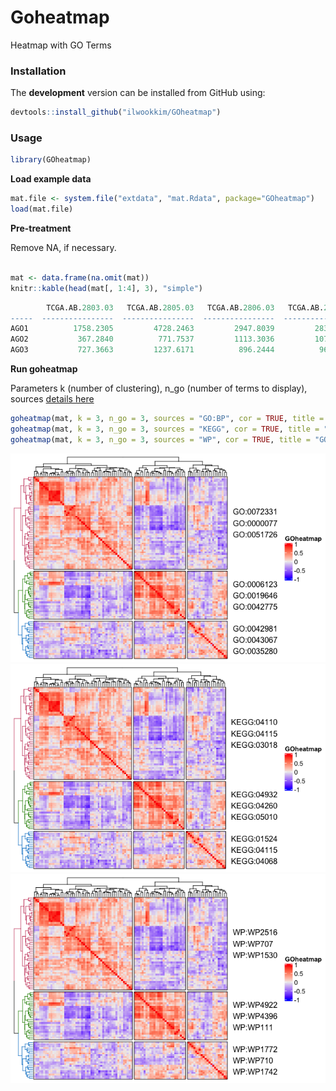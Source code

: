# **Goheatmap**
Heatmap with GO Terms

### Installation

The **development** version can be installed from GitHub using:

``` r
devtools::install_github("ilwookkim/GOheatmap")
```

### Usage

``` r
library(GOheatmap)
```

**Load example data**

``` r 
mat.file <- system.file("extdata", "mat.Rdata", package="GOheatmap")
load(mat.file)
```

**Pre-treatment**

Remove NA, if necessary.

``` r

mat <- data.frame(na.omit(mat))
knitr::kable(head(mat[, 1:4], 3), "simple")

```

``` r
        TCGA.AB.2803.03   TCGA.AB.2805.03   TCGA.AB.2806.03   TCGA.AB.2807.03
-----  ----------------  ----------------  ----------------  ----------------
AGO1          1758.2305         4728.2463         2947.8039         2831.1817
AGO2           367.2840          771.7537         1113.3036         1076.4647
AGO3           727.3663         1237.6171          896.2444          965.2433
```

**Run goheatmap**

Parameters k (number of clustering), n_go (number of terms to display), sources [details here](https://biit.cs.ut.ee/gprofiler/page/apis)

``` r
goheatmap(mat, k = 3, n_go = 3, sources = "GO:BP", cor = TRUE, title = "GOheatmap")
goheatmap(mat, k = 3, n_go = 3, sources = "KEGG", cor = TRUE, title = "GOheatmap")
goheatmap(mat, k = 3, n_go = 3, sources = "WP", cor = TRUE, title = "GOheatmap")

```

<img src="inst/extdata/example_go.bp.png"/>
<img src="inst/extdata/example_kegg.png"/>
<img src="inst/extdata/example_wp.png"/>
